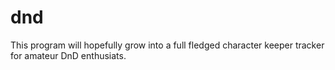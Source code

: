 # dnd
This program will hopefully grow into a full fledged character keeper tracker for amateur DnD enthusiats.
